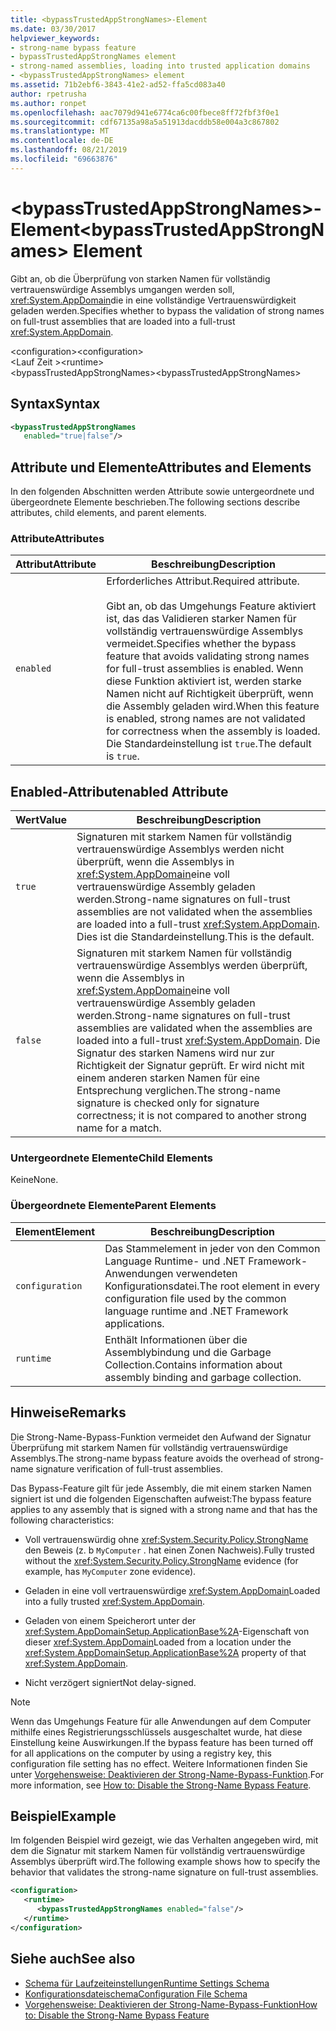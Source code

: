 ```yaml
---
title: <bypassTrustedAppStrongNames>-Element
ms.date: 03/30/2017
helpviewer_keywords:
- strong-name bypass feature
- bypassTrustedAppStrongNames element
- strong-named assemblies, loading into trusted application domains
- <bypassTrustedAppStrongNames> element
ms.assetid: 71b2ebf6-3843-41e2-ad52-ffa5cd083a40
author: rpetrusha
ms.author: ronpet
ms.openlocfilehash: aac7079d941e6774ca6c00fbece8ff72fbf3f0e1
ms.sourcegitcommit: cdf67135a98a5a51913dacddb58e004a3c867802
ms.translationtype: MT
ms.contentlocale: de-DE
ms.lasthandoff: 08/21/2019
ms.locfileid: "69663876"
---
```

# <a name="bypasstrustedappstrongnames-element"></a><span data-ttu-id="32aa2-102">\<bypassTrustedAppStrongNames>-Element</span><span class="sxs-lookup"><span data-stu-id="32aa2-102">\<bypassTrustedAppStrongNames> Element</span></span>
<span data-ttu-id="32aa2-103">Gibt an, ob die Überprüfung von starken Namen für vollständig vertrauenswürdige Assemblys umgangen werden soll, <xref:System.AppDomain>die in eine vollständige Vertrauenswürdigkeit geladen werden.</span><span class="sxs-lookup"><span data-stu-id="32aa2-103">Specifies whether to bypass the validation of strong names on full-trust assemblies that are loaded into a full-trust <xref:System.AppDomain>.</span></span>  
  
 <span data-ttu-id="32aa2-104">\<configuration></span><span class="sxs-lookup"><span data-stu-id="32aa2-104">\<configuration></span></span>  
<span data-ttu-id="32aa2-105">\<Lauf Zeit ></span><span class="sxs-lookup"><span data-stu-id="32aa2-105">\<runtime></span></span>  
<span data-ttu-id="32aa2-106">\<bypassTrustedAppStrongNames></span><span class="sxs-lookup"><span data-stu-id="32aa2-106">\<bypassTrustedAppStrongNames></span></span>  
  
## <a name="syntax"></a><span data-ttu-id="32aa2-107">Syntax</span><span class="sxs-lookup"><span data-stu-id="32aa2-107">Syntax</span></span>  
  
```xml  
<bypassTrustedAppStrongNames    
   enabled="true|false"/>  
```  
  
## <a name="attributes-and-elements"></a><span data-ttu-id="32aa2-108">Attribute und Elemente</span><span class="sxs-lookup"><span data-stu-id="32aa2-108">Attributes and Elements</span></span>  
 <span data-ttu-id="32aa2-109">In den folgenden Abschnitten werden Attribute sowie untergeordnete und übergeordnete Elemente beschrieben.</span><span class="sxs-lookup"><span data-stu-id="32aa2-109">The following sections describe attributes, child elements, and parent elements.</span></span>  
  
### <a name="attributes"></a><span data-ttu-id="32aa2-110">Attribute</span><span class="sxs-lookup"><span data-stu-id="32aa2-110">Attributes</span></span>  
  
|<span data-ttu-id="32aa2-111">Attribut</span><span class="sxs-lookup"><span data-stu-id="32aa2-111">Attribute</span></span>|<span data-ttu-id="32aa2-112">Beschreibung</span><span class="sxs-lookup"><span data-stu-id="32aa2-112">Description</span></span>|  
|---------------|-----------------|  
|`enabled`|<span data-ttu-id="32aa2-113">Erforderliches Attribut.</span><span class="sxs-lookup"><span data-stu-id="32aa2-113">Required attribute.</span></span><br /><br /> <span data-ttu-id="32aa2-114">Gibt an, ob das Umgehungs Feature aktiviert ist, das das Validieren starker Namen für vollständig vertrauenswürdige Assemblys vermeidet.</span><span class="sxs-lookup"><span data-stu-id="32aa2-114">Specifies whether the bypass feature that avoids validating strong names for full-trust assemblies is enabled.</span></span> <span data-ttu-id="32aa2-115">Wenn diese Funktion aktiviert ist, werden starke Namen nicht auf Richtigkeit überprüft, wenn die Assembly geladen wird.</span><span class="sxs-lookup"><span data-stu-id="32aa2-115">When this feature is enabled, strong names are not validated for correctness when the assembly is loaded.</span></span> <span data-ttu-id="32aa2-116">Die Standardeinstellung ist `true`.</span><span class="sxs-lookup"><span data-stu-id="32aa2-116">The default is `true`.</span></span>|  
  
## <a name="enabled-attribute"></a><span data-ttu-id="32aa2-117">Enabled-Attribut</span><span class="sxs-lookup"><span data-stu-id="32aa2-117">enabled Attribute</span></span>  
  
|<span data-ttu-id="32aa2-118">Wert</span><span class="sxs-lookup"><span data-stu-id="32aa2-118">Value</span></span>|<span data-ttu-id="32aa2-119">Beschreibung</span><span class="sxs-lookup"><span data-stu-id="32aa2-119">Description</span></span>|  
|-----------|-----------------|  
|`true`|<span data-ttu-id="32aa2-120">Signaturen mit starkem Namen für vollständig vertrauenswürdige Assemblys werden nicht überprüft, wenn die Assemblys in <xref:System.AppDomain>eine voll vertrauenswürdige Assembly geladen werden.</span><span class="sxs-lookup"><span data-stu-id="32aa2-120">Strong-name signatures on full-trust assemblies are not validated when the assemblies are loaded into a full-trust <xref:System.AppDomain>.</span></span> <span data-ttu-id="32aa2-121">Dies ist die Standardeinstellung.</span><span class="sxs-lookup"><span data-stu-id="32aa2-121">This is the default.</span></span>|  
|`false`|<span data-ttu-id="32aa2-122">Signaturen mit starkem Namen für vollständig vertrauenswürdige Assemblys werden überprüft, wenn die Assemblys in <xref:System.AppDomain>eine voll vertrauenswürdige Assembly geladen werden.</span><span class="sxs-lookup"><span data-stu-id="32aa2-122">Strong-name signatures on full-trust assemblies are validated when the assemblies are loaded into a full-trust <xref:System.AppDomain>.</span></span> <span data-ttu-id="32aa2-123">Die Signatur des starken Namens wird nur zur Richtigkeit der Signatur geprüft. Er wird nicht mit einem anderen starken Namen für eine Entsprechung verglichen.</span><span class="sxs-lookup"><span data-stu-id="32aa2-123">The strong-name signature is checked only for signature correctness; it is not compared to another strong name for a match.</span></span>|  
  
### <a name="child-elements"></a><span data-ttu-id="32aa2-124">Untergeordnete Elemente</span><span class="sxs-lookup"><span data-stu-id="32aa2-124">Child Elements</span></span>  
 <span data-ttu-id="32aa2-125">Keine</span><span class="sxs-lookup"><span data-stu-id="32aa2-125">None.</span></span>  
  
### <a name="parent-elements"></a><span data-ttu-id="32aa2-126">Übergeordnete Elemente</span><span class="sxs-lookup"><span data-stu-id="32aa2-126">Parent Elements</span></span>  
  
|<span data-ttu-id="32aa2-127">Element</span><span class="sxs-lookup"><span data-stu-id="32aa2-127">Element</span></span>|<span data-ttu-id="32aa2-128">Beschreibung</span><span class="sxs-lookup"><span data-stu-id="32aa2-128">Description</span></span>|  
|-------------|-----------------|  
|`configuration`|<span data-ttu-id="32aa2-129">Das Stammelement in jeder von den Common Language Runtime- und .NET Framework-Anwendungen verwendeten Konfigurationsdatei.</span><span class="sxs-lookup"><span data-stu-id="32aa2-129">The root element in every configuration file used by the common language runtime and .NET Framework applications.</span></span>|  
|`runtime`|<span data-ttu-id="32aa2-130">Enthält Informationen über die Assemblybindung und die Garbage Collection.</span><span class="sxs-lookup"><span data-stu-id="32aa2-130">Contains information about assembly binding and garbage collection.</span></span>|  
  
## <a name="remarks"></a><span data-ttu-id="32aa2-131">Hinweise</span><span class="sxs-lookup"><span data-stu-id="32aa2-131">Remarks</span></span>  
 <span data-ttu-id="32aa2-132">Die Strong-Name-Bypass-Funktion vermeidet den Aufwand der Signatur Überprüfung mit starkem Namen für vollständig vertrauenswürdige Assemblys.</span><span class="sxs-lookup"><span data-stu-id="32aa2-132">The strong-name bypass feature avoids the overhead of strong-name signature verification of full-trust assemblies.</span></span>  
  
 <span data-ttu-id="32aa2-133">Das Bypass-Feature gilt für jede Assembly, die mit einem starken Namen signiert ist und die folgenden Eigenschaften aufweist:</span><span class="sxs-lookup"><span data-stu-id="32aa2-133">The bypass feature applies to any assembly that is signed with a strong name and that has the following characteristics:</span></span>  
  
- <span data-ttu-id="32aa2-134">Voll vertrauenswürdig ohne <xref:System.Security.Policy.StrongName> den Beweis (z. b `MyComputer` . hat einen Zonen Nachweis).</span><span class="sxs-lookup"><span data-stu-id="32aa2-134">Fully trusted without the <xref:System.Security.Policy.StrongName> evidence (for example, has `MyComputer` zone evidence).</span></span>  
  
- <span data-ttu-id="32aa2-135">Geladen in eine voll vertrauenswürdige <xref:System.AppDomain></span><span class="sxs-lookup"><span data-stu-id="32aa2-135">Loaded into a fully trusted <xref:System.AppDomain>.</span></span>  
  
- <span data-ttu-id="32aa2-136">Geladen von einem Speicherort unter der <xref:System.AppDomainSetup.ApplicationBase%2A>-Eigenschaft von dieser <xref:System.AppDomain></span><span class="sxs-lookup"><span data-stu-id="32aa2-136">Loaded from a location under the <xref:System.AppDomainSetup.ApplicationBase%2A> property of that <xref:System.AppDomain>.</span></span>  
  
- <span data-ttu-id="32aa2-137">Nicht verzögert signiert</span><span class="sxs-lookup"><span data-stu-id="32aa2-137">Not delay-signed.</span></span>  
  
> [!NOTE]
>  <span data-ttu-id="32aa2-138">Wenn das Umgehungs Feature für alle Anwendungen auf dem Computer mithilfe eines Registrierungsschlüssels ausgeschaltet wurde, hat diese Einstellung keine Auswirkungen.</span><span class="sxs-lookup"><span data-stu-id="32aa2-138">If the bypass feature has been turned off for all applications on the computer by using a registry key, this configuration file setting has no effect.</span></span> <span data-ttu-id="32aa2-139">Weitere Informationen finden Sie unter [Vorgehensweise: Deaktivieren der Strong-Name-Bypass-Funktion](../../../app-domains/how-to-disable-the-strong-name-bypass-feature.md).</span><span class="sxs-lookup"><span data-stu-id="32aa2-139">For more information, see [How to: Disable the Strong-Name Bypass Feature](../../../app-domains/how-to-disable-the-strong-name-bypass-feature.md).</span></span>  
  
## <a name="example"></a><span data-ttu-id="32aa2-140">Beispiel</span><span class="sxs-lookup"><span data-stu-id="32aa2-140">Example</span></span>  
 <span data-ttu-id="32aa2-141">Im folgenden Beispiel wird gezeigt, wie das Verhalten angegeben wird, mit dem die Signatur mit starkem Namen für vollständig vertrauenswürdige Assemblys überprüft wird.</span><span class="sxs-lookup"><span data-stu-id="32aa2-141">The following example shows how to specify the behavior that validates the strong-name signature on full-trust assemblies.</span></span>  
  
```xml  
<configuration>  
   <runtime>  
      <bypassTrustedAppStrongNames enabled="false"/>  
   </runtime>  
</configuration>  
```  
  
## <a name="see-also"></a><span data-ttu-id="32aa2-142">Siehe auch</span><span class="sxs-lookup"><span data-stu-id="32aa2-142">See also</span></span>

- [<span data-ttu-id="32aa2-143">Schema für Laufzeiteinstellungen</span><span class="sxs-lookup"><span data-stu-id="32aa2-143">Runtime Settings Schema</span></span>](index.md)
- [<span data-ttu-id="32aa2-144">Konfigurationsdateischema</span><span class="sxs-lookup"><span data-stu-id="32aa2-144">Configuration File Schema</span></span>](../index.md)
- [<span data-ttu-id="32aa2-145">Vorgehensweise: Deaktivieren der Strong-Name-Bypass-Funktion</span><span class="sxs-lookup"><span data-stu-id="32aa2-145">How to: Disable the Strong-Name Bypass Feature</span></span>](../../../app-domains/how-to-disable-the-strong-name-bypass-feature.md)
